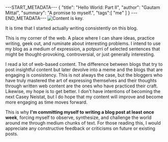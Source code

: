 ---START_METADATA---
{
  "title": "Hello World: Part II",
  "author": "Gautam Mittal",
  "summary": "A promise to myself.",
  "tags":[
    "me"
  ]
}
---END_METADATA---
![Content is key.](http://imgs.xkcd.com/comics/blogging.png)

It is time that I started actually writing consistently on this blog.

This is my corner of the web. A place where I can share ideas, practice writing, geek out, and ruminate about interesting problems. I intend to use my blog as a medium of expression, a potpurri of selected sentences that might be thought-provoking, controversial, or just generally interesting.

I read a lot of web-based content. The difference between blogs that try to post insightful content but later devolve into a meme and the blogs that are engaging is consistency. This is not always the case, but the bloggers who have truly mastered the art of expressing themselves and their thoughts through written web content are the ones who have practiced their craft. Likewise, my hope is to get better. I don't have intentions of becoming the next Casey Neistat, but I do hope that my content will improve and become more engaging as time moves forward. 

This is why __I'm committing myself to writing a blog post at least once week__, forcing myself to observe, synthesize, and challenge the world around me through medium chunks of text. For those reading this, I would appreciate any constructive feedback or criticisms on future or existing posts.